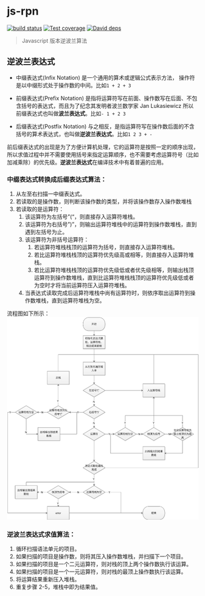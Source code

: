 # js-rpn

[![build status][travis-image]][travis-url]
[![Test coverage][codecov-image]][codecov-url]
[![David deps][david-image]][david-url]

[travis-image]: https://img.shields.io/travis/zubincheung/js-rpn.svg?style=flat-square
[travis-url]: https://travis-ci.org/zubincheung/js-rpn
[codecov-image]: https://img.shields.io/codecov/c/github/zubincheung/js-rpn.svg?style=flat-square
[codecov-url]: https://codecov.io/github/zubincheung/js-rpn?branch=master
[david-image]: https://img.shields.io/david/zubincheung/js-rpn.svg?style=flat-square
[david-url]: https://david-dm.org/zubincheung/js-rpn

> Javascript 版本逆波兰算法

## 逆波兰表达式

- 中缀表达式(Infix Notation)
  是一个通用的算术或逻辑公式表示方法， 操作符是以中缀形式处于操作数的中间。比如`1 + 2 + 3`

- 前缀表达式(Prefix Notation)
  是指将运算符写在前面、操作数写在后面、不包含括号的表达式，而且为了纪念其发明者波兰数学家 Jan Lukasiewicz 所以前缀表达式也叫做**波兰表达式**。比如`- 1 + 2 3`

- 后缀表达式(Postfix Notation)
  与之相反，是指运算符写在操作数后面的不含括号的算术表达式，也叫做**逆波兰表达式**。比如`1 2 3 + -`

前后缀表达式的出现是为了方便计算机处理，它的运算符是按照一定的顺序出现，所以求值过程中并不需要使用括号来指定运算顺序，也不需要考虑运算符号（比如加减乘除）的优先级。**逆波兰表达式**在编译技术中有着普遍的应用。

### 中缀表达式转换成后缀表达式算法：

1. 从左至右扫描一中缀表达式。
2. 若读取的是操作数，则判断该操作数的类型，并将该操作数存入操作数堆栈
3. 若读取的是运算符：
   1. 该运算符为左括号”(“，则直接存入运算符堆栈。
   2. 该运算符为右括号”)”，则输出运算符堆栈中的运算符到操作数堆栈，直到遇到左括号为止。
   3. 该运算符为非括号运算符：
      1. 若运算符堆栈栈顶的运算符为括号，则直接存入运算符堆栈。
      2. 若比运算符堆栈栈顶的运算符优先级高或相等，则直接存入运算符堆栈。
      3. 若比运算符堆栈栈顶的运算符优先级低或者优先级相等，则输出栈顶运算符到操作数堆栈，直到比运算符堆栈栈顶的运算符优先级低或者为空时才将当前运算符压入运算符堆栈。
   4. 当表达式读取完成后运算符堆栈中尚有运算符时，则依序取出运算符到操作数堆栈，直到运算符堆栈为空。

流程图如下所示：
![ ](https://github.com/zubincheung/blog-images/blob/master/2018/reverse-polish.jpg?raw=true)

### 逆波兰表达式求值算法：

1. 循环扫描语法单元的项目。
2. 如果扫描的项目是操作数，则将其压入操作数堆栈，并扫描下一个项目。
3. 如果扫描的项目是一个二元运算符，则对栈的顶上两个操作数执行该运算。
4. 如果扫描的项目是一个一元运算符，则对栈的最顶上操作数执行该运算。
5. 将运算结果重新压入堆栈。
6. 重复步骤 2-5，堆栈中即为结果值。
